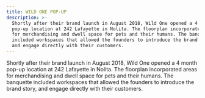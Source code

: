```yaml
---
title: WILD ONE POP-UP
description: >-
  Shortly after their brand launch in August 2018, Wild One opened a 4 month
  pop-up location at 242 Lafayette in Nolita. The floorplan incorporated areas
  for merchandising and dwell space for pets and their humans. The banquette
  included workspaces that allowed the founders to introduce the brand story,
  and engage directly with their customers.
---
```

Shortly after their brand launch in August 2018, Wild One opened a 4 month pop-up location at 242 Lafayette in Nolita. The floorplan incorporated areas for merchandising and dwell space for pets and their humans. The banquette included workspaces that allowed the founders to introduce the brand story, and engage directly with their customers.
